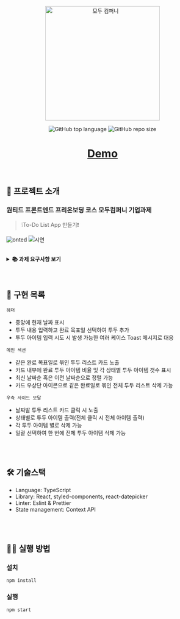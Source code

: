 <p align='middle'>
  <a href='https://www.moduparking.com/'>
    <img src='https://user-images.githubusercontent.com/51367622/130882614-fdfde471-f2c6-4be5-b4e2-afd6181e310c.png' width="300px;" alt="모두 컴퍼니" />
  </a></p>
<p align='middle'><img alt="GitHub top language" src="https://img.shields.io/github/languages/top/ONE-TED/init_convention?color=blueviolet"> <img alt="GitHub repo size" src="https://img.shields.io/github/repo-size/ONE-TED/init_convention"> 
<h1 align='middle'><a href='https://oneted-moducompany-todolist.netlify.app/'>Demo</a></h1>

<br/>

## 📌 프로젝트 소개

### 원티드 프론트엔드 프리온보딩 코스 모두컴퍼니 기업과제

> ❕To-Do List App 만들기❗

![onted](https://user-images.githubusercontent.com/52653720/131139681-d9701b39-368a-4610-9afd-a6e705c80bd2.JPG)
![시연](https://user-images.githubusercontent.com/55486644/131142351-b4cda206-d302-4e2c-8774-f947296802c1.gif)

<br/>

<details>
    <summary><STRONG>
       📚 과제 요구사항 보기
        </STRONG></summary>
- [필수] 적절한 Header를 만든다.   <br/>
- [필수] 스크롤시 Header가 사라지지 않고 화면 상단에 고정되도록 한다. <br/>
- [필수] 필수적으로 추가해야할 기능: Task 목록 조회, 새로운 Task 추가, Task 삭제 <br/>
- [필수] Drag and Drop으로 Task의 순서를 변경한다. <br/>
- [필수] 최소 두가지 이상의 조건으로 Task를 필터링 (ex. 상태, 생성일, 생성자, 중요도)  <br/>
- [필수] Task의 상태 변경 (ex. 진행중 → 완료) <br/>
</details>
<br/>
<br/>

## 📑 구현 목록

`헤더`

- 중앙에 현재 날짜 표시
- 투두 내용 입력하고 완료 목표일 선택하여 투두 추가 
- 투두 아이템 입력 시도 시 발생 가능한 여러 케이스 Toast 메시지로 대응

`메인 섹션`

- 같은 완료 목표일로 묶인 투두 리스트 카드 노출
- 카드 내부에 완료 투두 아이템 비율 및 각 상태별 투두 아이템 갯수 표시
- 최신 날짜순 혹은 이전 날짜순으로 정렬 가능
- 카드 우상단 아이콘으로 같은 완료일로 묶인 전체 투두 리스트 삭제 가능

`우측 사이드 모달`

- 날짜발 투두 리스트 카드 클릭 시 노출
- 상태별로 투두 아이템 출력(전체 클릭 시 전체 아이템 출력)
- 각 투두 아이템 별로 삭제 가능
- 일괄 선택하여 한 번에 전체 투두 아이템 삭제 가능

<br/>  
<br/>

## 🛠 기술스택

- Language: TypeScript
- Library: React, styled-components, react-datepicker
- Linter: Eslint & Prettier
- State management: Context API

<br/>
<br/>

## 👨‍💻 실행 방법

### 설치

`npm install`

### 실행

`npm start`
